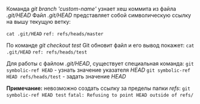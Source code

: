 Команда _git branch 'custom-name'_ узнает хеш коммита из файла _.git/HEAD_
Файл _.git/HEAD_ представляет собой символическую ссылку на вышу текущую ветку:

`cat .git/HEAD`
`ref: refs/heads/master`

По команде _git checkout test_ Git обновит файл и его вывод покажет:
`cat .git/HEAD`
`ref: refs/heads/test`

Для работы с файлом _.git/HEAD_, существует специальная команда:
`git symbolic-ref HEAD` - узнать значение указателя _HEAD_
`git symbolic-ref HEAD refs/heads/test` - задать значение _HEAD_

**Примечание:** невозможно создать ссылку за пределы папки _refs_:
`git symbolic-ref HEAD test`
`fatal: Refusing to point HEAD outside of refs/`
